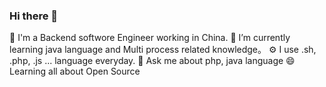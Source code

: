 ### Hi there 👋

👋 I'm a Backend softwore Engineer working in China.
🌱 I’m currently learning java language and Multi process related knowledge。
⚙️  I use .sh, .php, .js ... language everyday.
💬 Ask me about php, java language 
😄   Learning all about Open Source

<!--
**Maoxp/maoxp** is a ✨ _special_ ✨ repository because its `README.md` (this file) appears on your GitHub profile.

Here are some ideas to get you started:

- 🔭 I’m currently working on ...
- 🌱 I’m currently learning ...
- 👯 I’m looking to collaborate on ...
- 🤔 I’m looking for help with ...
- 💬 Ask me about ...
- 📫 How to reach me: ...
- 😄 Pronouns: ...
- ⚡ Fun fact: ...
-->
